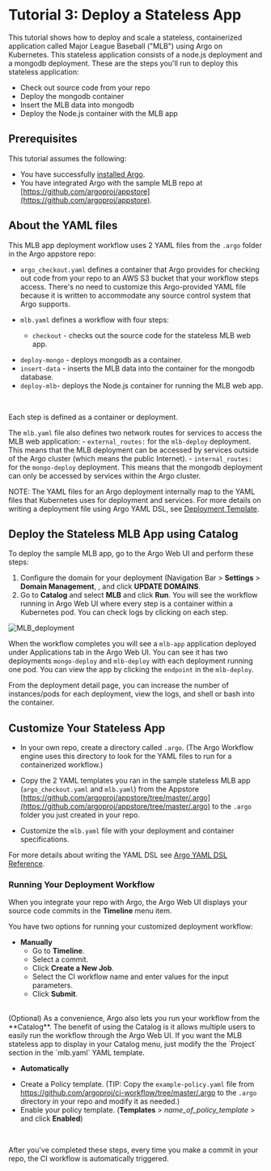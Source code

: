 # Tutorial 3: Deploy a Stateless App

This tutorial shows how to deploy and scale a stateless, containerized application called Major League Baseball ("MLB") using Argo on Kubernetes. This stateless application consists of a node.js deployment and a mongodb deployment. These are the steps you'll run to deploy this stateless application:

* Check out source code from your repo
* Deploy the mongodb container
* Insert the MLB data into mongodb
* Deploy the Node.js container with the MLB app

## Prerequisites
This tutorial assumes the following:

* You have successfully [installed Argo](https://argoproj.github.io/argo-site/#/get-started/installation).
* You have integrated Argo with the sample MLB repo at [https://github.com/argoproj/appstore](https://github.com/argoproj/appstore).

## About the YAML files

This MLB app deployment workflow uses 2 YAML files from the `.argo` folder in the Argo appstore repo:

* `argo_checkout.yaml` defines a container that Argo provides for checking out code from your repo to an AWS S3 bucket that your workflow steps access. There's no need to customize this Argo-provided YAML file because it is written to accommodate any source control system that Argo supports.

* `mlb.yaml` defines a workflow with four steps:
  - `checkout` - checks out the source code for the stateless MLB web app.
 - `deploy-mongo` - deploys mongodb as a container.
 - `insert-data` - inserts the MLB data into the container for the mongodb database.
 - `deploy-mlb`- deploys the Node.js container for running the MLB web app.
  <br/>

  Each step is defined as a container or deployment.

  The `mlb.yaml` file also defines two network routes for services to access the MLB web application:
	- `external_routes:` for the `mlb-deploy` deployment. This means that the MLB deployment can be accessed by services outside of the Argo cluster (which means the public Internet).
	- `internal_routes:` for the `mongo-deploy` deployment. This means that the mongodb deployment can only be accessed by services within the Argo cluster.

NOTE: The YAML files for an Argo deployment internally map to the YAML files that Kubernetes uses for deployment and services.
For more details on writing a deployment file using Argo YAML DSL, see [Deployment Template](#/docs;doc=yaml%deployment_template.md).

## Deploy the Stateless MLB App using Catalog

To deploy the sample MLB app, go to the Argo Web UI and perform these steps:

1.  Configure the domain for your deployment (Navigation Bar > **Settings** > **Domain Management**, *<add-your-domain>*, and click **UPDATE DOMAINS**.
2.  Go to **Catalog** and select **MLB** and click **Run**. You will see the workflow running in Argo Web UI where every step is a container within a Kubernetes pod. You can check logs by clicking on each step.

 ![MLB_deployment](../../images/mlb.png)

When the workflow completes you will see a `mlb-app` application deployed under Applications tab in the Argo Web UI. You can see it has two deployments `mongo-deploy` and `mlb-deploy` with each deployment running one pod. You can view the app by clicking the `endpoint` in the `mlb-deploy`.

From the deployment detail page, you can increase the number of instances/pods for each deployment, view the logs, and shell or bash into the container.

## Customize Your Stateless App

* In your own repo, create a directory called `.argo`. (The Argo Workflow engine uses this directory to look for the YAML files to run for a containerized workflow.)

* Copy the 2 YAML templates you ran in the sample stateless MLB app (`argo_checkout.yaml` and `mlb.yaml`) from the Appstore  [https://github.com/argoproj/appstore/tree/master/.argo](https://github.com/argoproj/appstore/tree/master/.argo) to the `.argo` folder you just created in your repo.

* Customize the `mlb.yaml` file with your deployment and container specifications.

For more details about writing the YAML DSL see [Argo YAML DSL Reference](#/docs;doc=yaml%2Fdsl_reference_intro.md).




### Running Your Deployment Workflow

When you integrate your repo with Argo, the Argo Web UI displays your source code commits in the **Timeline** menu item.


 You have two options for running your customized deployment workflow:

 * **Manually**
	 - Go to **Timeline**.
	 - Select a commit.
	 - Click **Create a New Job**.
	 - Select the CI workflow name and enter values for the input parameters.
	 - Click **Submit**.  
<br/>
   (Optional) As a convenience, Argo also lets you run your workflow from the **Catalog**. The benefit of using the Catalog is it allows multiple users to easily run the workflow through the Argo Web UI. If you want the MLB stateless app to display in your Catalog menu, just modify the the `Project` section in the `mlb.yaml` YAML template.


 * **Automatically**
<!--May want to move the generic core templates into a separate directory or repo; otherwise the templates are scattered many directories-->
   - Create a Policy template. (TIP: Copy the `example-policy.yaml` file from https://github.com/argoproj/ci-workflow/tree/master/.argo to the `.argo` directory in your repo and modify it as needed.)
   - Enable your policy template. (**Templates** > *name_of_policy_template* > and click **Enabled**)  
   <br/>

   After you've completed these steps, every time you make a commit in your repo, the CI workflow is automatically triggered.

<!--
# Tutorial 3: Deploy a Stateless App

This tutorial shows how to deploy and scale a stateless containerized application called Major League Baseball ("MLB")using a workflow on Kubernetes. This stateless application consists of a node.js deployment and a mongodb deployment.

## Deploy a Stateless MLB App

1.  Go to [https://github.com/argoproj/appstore](https://github.com/argoproj/appstore) repository and click mlb-db.
2.  Review the `deploy-mlb-db.yaml` file under `.argo` folder in that repo. This file defines a workflow with four steps: "`checkout`", "`deploy-mongo`", "`insert-data`" and "`deploy-mlb`". Each step is defined as a container or deployment. Each deployment specification internally maps to a Kubernetes deployment and service. For more details on the Argo deployment YAML DSL, see [Deployment Template](#/docs;doc=yaml%2Fdeployment_template.md). Argo deployment YAMLs internally maps to Kubernetes deployment and service YAMLs.
3.  If your deployment spec has an `external_route` key, then that service can be accessed external to the cluster. If it has an `internal_route` key, then it can only be accessed by services within the cluster. In this example, the `mlb` instance has an `external_route` and the `mongo` instance has an `internal_route`
4.  Since your Argo installation is automatically integrated with [https://github.com/argoproj repo](https://github.com/argoproj repo), you can view this workflow in your Argo Web UI under the Catalog menu.
5.  Configure the domains for deployment. This allows you to control which applications can access a deployment. From the Argo Web UI, go to Navigation Bar > Settings > Domain Management, make your changes, and click UPDATE DOMAINS.
6.  From the Catalog, select MLB catalog item and click Run.
7.  You will see the workflow running in Argo Web UI where every step is a container. You can check logs by clicking on each step.
8.  Once the workflow completes you will see a "mlb-app" application deployed under Applications tab in the Argo Web UI.
9.  You can see it has two deployments "mongo-deploy" and "run-mlb-deploy" with each deployment running one pod.
10.  You can access the app by clicking the "access_url" in the mongo-deploy.
11.  From the Application detail page, you can increase the number of pods, view the logs and sh/bash into the container

## Create and Deploy your custom stateless app

### Create your YAML files

1.  Create an `.argo` folder under your repository.
2.  Copy `mlb_deploy.yaml` from [https://github.com/argoproj/appstore/](https://github.com/argoproj/appstore/) to your `.argo` folder. Customize it with your deployment and container specifications.

3.  `axscm_checkout.yaml` defines a container provided by Argo for checking out code in your AWS S3 storage which can be accessed by your other workflow steps. There is no need to customize this template as it is written to accomodate any source control system that Argo supports.
4.  Customize the `dind-workflow.yaml` file with your build and deploy containers.
5.  `mlb_app_project.yaml` defines how it will show up in your Catalog menu. This is optional only if you want it to show up in your catalog. Otherwise you can run it against your commits in Timelinesmenu. You can also see and run all your YAML templates under the Templates menu.

### Manually Run Your Workflow

Since your Argo installation is integrated with your repo, you will see your commits in Argo web dashboard under Timeline menu item.

You can select any commit, click on "create a new job". Select the workflow name, enter the input parameter value, and click Submit.

### Automatically Trigger Your Workflow

To setup a policy to automatically trigger this workflow then please review the steps for policy creation and the YAML file `example-policy.yaml` from [Tutorial 1: Create CI Workflow](#/docs;doc=yaml%2Fargo_tutorial_1_create_ci_workflow.md).

In Argo web UI, go to Templates menu and search for that policy and click Enabled.

For every commit on that repo, based on your policy your workflow will get triggered.
-->
